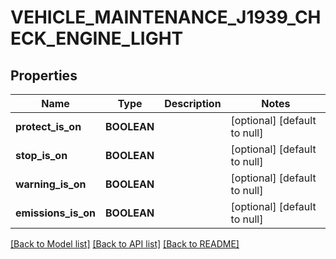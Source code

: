 # VEHICLE_MAINTENANCE_J1939_CHECK_ENGINE_LIGHT

## Properties
Name | Type | Description | Notes
------------ | ------------- | ------------- | -------------
**protect_is_on** | **BOOLEAN** |  | [optional] [default to null]
**stop_is_on** | **BOOLEAN** |  | [optional] [default to null]
**warning_is_on** | **BOOLEAN** |  | [optional] [default to null]
**emissions_is_on** | **BOOLEAN** |  | [optional] [default to null]

[[Back to Model list]](../README.md#documentation-for-models) [[Back to API list]](../README.md#documentation-for-api-endpoints) [[Back to README]](../README.md)


